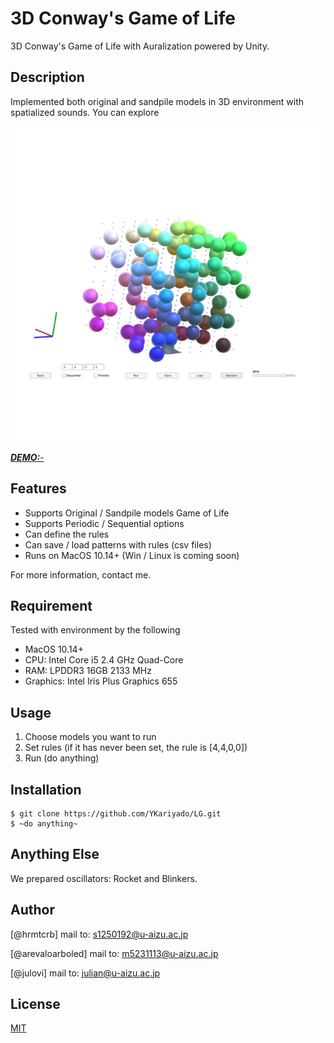 
# 3D Conway's Game of Life

3D Conway's Game of Life with Auralization powered by Unity.

## Description
 
Implemented both original and sandpile models in 3D environment with spatialized sounds. You can explore 

![3DLG image](_image/3d_original.png)
 
[***DEMO:***-]()
 
## Features
 
- Supports Original / Sandpile models Game of Life
- Supports Periodic / Sequential options
- Can define the rules
- Can save / load patterns with rules (csv files)
- Runs on MacOS 10.14+ (Win / Linux is coming soon)
 
For more information, contact me.
 
## Requirement

Tested with environment by the following
- MacOS 10.14+
- CPU: Intel Core i5 2.4 GHz Quad-Core
- RAM: LPDDR3 16GB 2133 MHz
- Graphics: Intel Iris Plus Graphics 655

## Usage
 
1. Choose models you want to run
2. Set rules (if it has never been set, the rule is [4,4,0,0])
3. Run (do anything)
 
## Installation
 
```
$ git clone https://github.com/YKariyado/LG.git
$ ~do anything~
```

## Anything Else
 
We prepared oscillators: Rocket and Blinkers. 
 
## Author
 
[@hrmtcrb]
mail to: s1250192@u-aizu.ac.jp

[@arevaloarboled]
mail to: m5231113@u-aizu.ac.jp

[@julovi]
mail to: julian@u-aizu.ac.jp
 
## License
 
[MIT](LICENSE)</blockquote>
